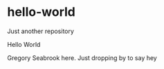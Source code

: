 # hello-world
Just another repository

Hello World

Gregory Seabrook here. Just dropping by to say hey
